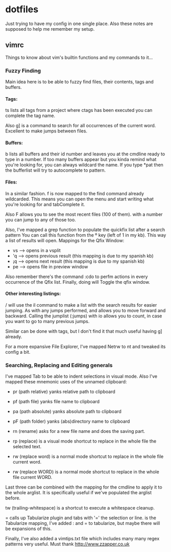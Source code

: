 # dotfiles

Just trying to have my config in one single place.
Also these notes are supposed to help me remember my setup.

## vimrc

Things to know about vim's builtin functions and my commands to it...

### Fuzzy Finding

Main idea here is to be able to fuzzy find files, their contents, tags and buffers.

#### Tags:

<Space>ts lists all tags from a project where ctags has been executed
you can <Tab>complete the tag name.

Also g] is a command to search for all occurrences of the current word.
Excellent to make jumps between files.

#### Buffers:

<Space>b lists all buffers and their id number and leaves you at the cmdline ready to type in a number.
If too many buffers appear but you kinda remind what you're looking for, you can always wildcard the name.
If you type *pat<Tab> then the bufferlist will try to autocomplete to pattern.

#### Files:

In a similar fashion. <Space>f is now mapped to the find command already wildcarded.
This means you can open the menu and start writing what you're looking for and tabComplete it.

Also <Space>F allows you to see the most recent files (100 of them).
with a number you can jump to any of those too.

Also, I've mapped a grep function to populate the quickfix list after a search pattern
You can call this function from the º key (left of 1 in my kb).
This way a list of results will open.
Mappings for the Qfix Window:

* vs --> opens in a vsplit
* 'q --> opens previous result (this mapping is due to my spanish kb)
* ¡q --> opens next result (this mapping is due to my spanish kb)
* pe --> opens file in preview window

Also remember there's the command :cdo to perfm actions in every occurrence of the Qfix list.
Finally, doing <space><space> will Toggle the qfix window.

#### Other interesting listings:

<Space>/ will use the il command to make a list with the search results for easier jumping.
As with any jumps performed, <C-o> and <C-i> allows you to move forward and backward.
Calling the jumplist (:jumps) with <Space>io allows you to count, 
in case you want to go to many previous jumps.

Similar can be done with tags, but I don't find it that much useful having g] already.

For a more expansive File Explorer, I've mapped Netrw to <Space>nt and tweaked its config a bit.

### Searching, Replacing and Editing generals

I've mapped Tab to be able to indent selections in visual mode.
Also I've mapped these mnemonic uses of the unnamed clipboard:

* <Space>pr (path relative) yanks relative path to clipboard
* <Space>pf (path file) yanks file name to clipboard
* <Space>pa (path absolute) yanks absolute path to clipboard
* <Space>pF (path folder) yanks (abs)directory name to clipboard

* <Space>rn (rename) asks for a new file name and does the saving part.
* <Space>rp (replace) is a visual mode shortcut to replace in the whole file the selected text.
* <Space>rw (replace word) is a normal mode shortcut to replace in the whole file current word.
* <Space>rw (replace WORD) is a normal mode shortcut to replace in the whole file current WORD.

Last three can be combined with the <C-A> mapping for the cmdline
to apply it to the whole arglist.
It is specifically useful if we've populated the arglist before.

<Space>tw (trailing-whitespace) is a shortcut to execute a whitespace cleanup.

<Space><Tab>= calls up Tabularize plugin and tabs with '=' the selection or line.
<Space><Tab> is the Tabularize mapping, I've added : and = to tabularize, but maybe there will be expansions of this.

Finally, I've also added a vimtips.txt file which includes many many regex patterns very useful.
Must thank http://www.zzapper.co.uk
